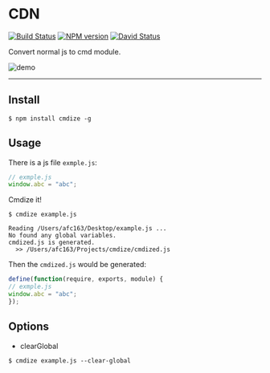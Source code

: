 # CDN 

[![Build Status](https://travis-ci.org/afc163/cmdize.png)](https://travis-ci.org/afc163/cmdize)
[![NPM version](https://badge.fury.io/js/cdn.png)](http://badge.fury.io/js/cmdize)
[![David Status](https://david-dm.org/afc163/cdn.png)](https://david-dm.org/afc163/cmdize) 

Convert normal js to cmd module.

![demo](https://i.alipayobjects.com/e/201301/22tNik5rDY.png)

---

## Install

```
$ npm install cmdize -g
```

## Usage

There is a js file `exmple.js`:

```js
// exmple.js
window.abc = "abc";
```

Cmdize it!

```
$ cmdize example.js
```

```
Reading /Users/afc163/Desktop/example.js ...
No found any global variables.
cmdized.js is generated.
  >> /Users/afc163/Projects/cmdize/cmdized.js
```

Then the `cmdized.js` would be generated:

```js
define(function(require, exports, module) {
// exmple.js
window.abc = "abc";
});
```

## Options

* clearGlobal

```
$ cmdize example.js --clear-global
```

```

```
